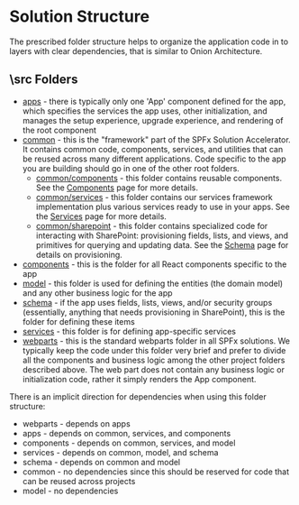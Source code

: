 # Solution Structure
The prescribed folder structure helps to organize the application code in to layers with clear dependencies, that is similar to Onion Architecture.

## \src Folders

* [apps](../src/apps/) - there is typically only one 'App' component defined for the app, which specifies the services the app uses, other initialization, and manages the setup experience, upgrade experience, and rendering of the root component
* [common](../src/common/) - this is the "framework" part of the SPFx Solution Accelerator.  It contains common code, components, services, and utilities that can be reused across many different applications.  Code specific to the app you are building should go in one of the other root folders.
    * [common/components](../src/common/components/) - this folder contains reusable components. See the [Components](./components.md) page for more details.
    * [common/services](../src/common/services/) - this folder contains our services framework implementation plus various services ready to use in your apps.  See the [Services](./services.md) page for more details.
    * [common/sharepoint](../src/common/sharepoint/) - this folder contains specialized code for interacting with SharePoint: provisioning fields, lists, and views, and primitives for querying and updating data.  See the [Schema](./schema.md) page for details on provisioning.
* [components](../src/components/) - this is the folder for all React components specific to the app
* [model](../src/model/) - this folder is used for defining the entities (the domain model) and any other business logic for the app
* [schema](../src/schema/) - if the app uses fields, lists, views, and/or security groups (essentially, anything that needs provisioning in SharePoint), this is the folder for defining these items
* [services](../src/services/) - this folder is for defining app-specific services
* [webparts](../src/webparts/) - this is the standard webparts folder in all SPFx solutions.  We typically keep the code under this folder very brief and prefer to divide all the components and business logic among the other project folders described above.  The web part does not contain any business logic or initialization code, rather it simply renders the App component.

There is an implicit direction for dependencies when using this folder structure:
* webparts - depends on apps
* apps - depends on common, services, and components
* components - depends on common, services, and model
* services - depends on common, model, and schema
* schema - depends on common and model
* common - no dependencies since this should be reserved for code that can be reused across projects
* model - no dependencies
